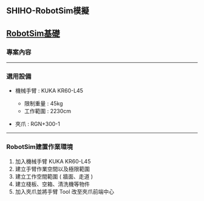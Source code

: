 ## SHIHO-RobotSim模擬

[RobotSim基礎](https://yazelin.github.io/usc2019-RobotSim/zh-tw/1RobotSimBasic.html)
---
### 專案內容

---
### 選用設備

- 機械手臂 : KUKA KR60-L45
	- 限制重量 : 45kg
	- 工作範圍 : 2230cm
	
- 夾爪 : RGN+300-1

---
### RobotSim建置作業環境

1. 加入機械手臂 KUKA KR60-L45
2. 建立手臂作業空間以及極限範圍
3. 建立工作空間範圍 ( 牆面、走道 )
4. 建立棧板、空箱、清洗機等物件
5. 加入夾爪並將手臂 Tool 改至夾爪前端中心
<!--stackedit_data:
eyJoaXN0b3J5IjpbMzAwNjc4ODUzLDI4NDg4NTQxNCwtMTA5ND
M2MTE3NiwtMTc1NzkzNDk5NSw3NDU5OTgwNTUsMTEwNTk3NDhd
fQ==
-->